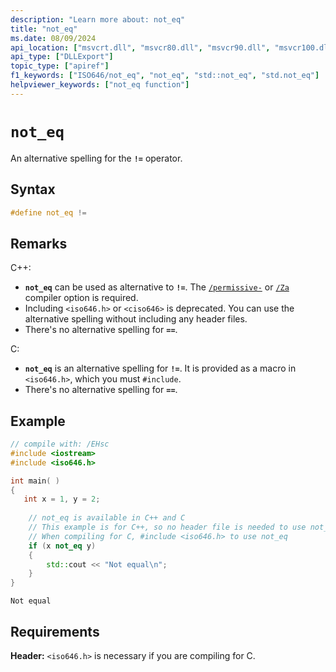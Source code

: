 ```yaml
---
description: "Learn more about: not_eq"
title: "not_eq"
ms.date: 08/09/2024
api_location: ["msvcrt.dll", "msvcr80.dll", "msvcr90.dll", "msvcr100.dll", "msvcr100_clr0400.dll", "msvcr110.dll", "msvcr110_clr0400.dll", "msvcr120.dll", "msvcr120_clr0400.dll", "ucrtbase.dll"]
api_type: ["DLLExport"]
topic_type: ["apiref"]
f1_keywords: ["ISO646/not_eq", "not_eq", "std::not_eq", "std.not_eq"]
helpviewer_keywords: ["not_eq function"]
---
```

# `not_eq`

An alternative spelling for the **`!=`** operator.

## Syntax

```C
#define not_eq !=
```

## Remarks

C++:
- **`not_eq`** can be used as alternative to **`!=`**. The [`/permissive-`](../../build/reference/permissive-standards-conformance.md) or [`/Za`](../../build/reference/za-ze-disable-language-extensions.md) compiler option is required.
- Including `<iso646.h>` or `<ciso646>` is deprecated. You can use the alternative spelling without including any header files.
- There's no alternative spelling for **`==`**.

C:
- **`not_eq`** is an alternative spelling for **`!=`**. It is provided as a macro in `<iso646.h>`, which you must `#include`.
- There's no alternative spelling for **`==`**.

## Example

```cpp
// compile with: /EHsc
#include <iostream>
#include <iso646.h>

int main( )
{
   int x = 1, y = 2;
    
    // not_eq is available in C++ and C
    // This example is for C++, so no header file is needed to use not_eq
    // When compiling for C, #include <iso646.h> to use not_eq
    if (x not_eq y)
    {
        std::cout << "Not equal\n";
    }
}
```

```Output
Not equal
```

## Requirements

**Header:** `<iso646.h>` is necessary if you are compiling for C.